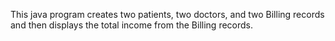 This java program creates two patients, two doctors, and two Billing records and then displays the total income from the Billing records.
